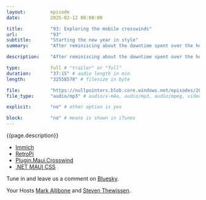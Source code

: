 ```yaml
---
layout:         episode
date: 			2025-02-12 00:00:00

title: 			"93: Exploring the mobile crosswinds"
url:        	"93"
subtitle: 		"Starting the new year in style"
summary: 		"After reminiscing about the downtime spent over the holidays. Mark and Steven explore the new Plugin.Maui.Crosswind library from Steven. Heavily inspired by the Crosswind for web this awesome library by Steven allows you to get started with your new app ideas. But in style."

description: 	"After reminiscing about the downtime spent over the holidays. Mark and Steven explore the new Plugin.Maui.Crosswind library from Steven. Heavily inspired by the Crosswind for web this awesome library by Steven allows you to get started with your new app ideas. But in style."

type:			full # "trailer" or "full"
duration: 		"37:15" # audio length in min
length: 		"32558578" # filesize in byte

file: 			"https://nullpointers.blob.core.windows.net/episodes/20250112_MauiWithStyle.mp3"
file_type: 		"audio/mp3" # audio/x-m4a, audio/mp3, audio/mpeg, video/quicktime, video/mp4, video/x-m4v, application/pdf, and document/x-epub

explicit: 		"no" # other option is yes

block: 			"no" # means is shown in iTunes
---
```


{{page.description}}

- [Immich](https://immich.app/)
- [RetroPi](https://retropie.org.uk/)
- [Plugin.Maui.Crosswind](https://github.com/sthewissen/Plugin.Maui.Crosswind)
- [.NET MAUI CSS](https://learn.microsoft.com/en-us/dotnet/maui/user-interface/styles/css?view=net-maui-9.0&wt.mc_id=DT-MVP-5002881)

Tune in and leave us a comment on [Bluesky](https://bsky.app/profile/nullpointers.io).

Your Hosts [Mark Allibone](https://bsky.app/profile/mallibone.com) and [Steven Thewissen](https://bsky.app/profile/thewissen.io).

 
